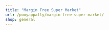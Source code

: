 ```yaml
---
title: "Margin Free Super Market"
url: /pooyappally/margin-free-super-market/
shop: general
---
```

